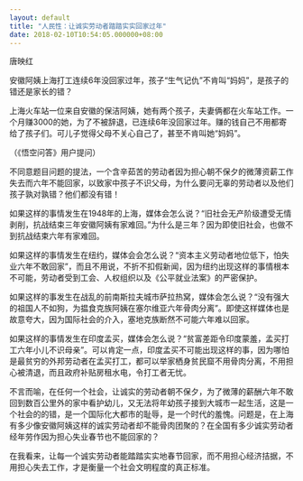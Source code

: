 ```yaml
---
layout: default
title: "人民性：让诚实劳动者踏踏实实回家过年"
date: 2018-02-10T10:54:05.000000+08:00
---
```


唐映红

安徽阿姨上海打工连续6年没回家过年，孩子“生气记仇”不肯叫“妈妈”，是孩子的错还是家长的错？

上海火车站一位来自安徽的保洁阿姨，她有两个孩子，夫妻俩都在火车站工作。一个月赚3000的她，为了不被辞退，已连续6年没回家过年。赚的钱自己不用都寄给了孩子们。可儿子觉得父母不关心自己了，甚至不肯叫她“妈妈”。

（《悟空问答》用户提问）

不同意题目问题的提法，一个含辛茹苦的劳动者因为担心朝不保夕的微薄资薪工作失去而六年不能回家，以致家中孩子不识父母，为什么要问无辜的劳动者以及他们孩子孰对孰错？他们都没有错！

如果这样的事情发生在1948年的上海，媒体会怎么说？“旧社会无产阶级遭受无情剥削，抗战结束三年安徽阿姨有家难回。”为什么是三年？因为即使旧社会，也做不到抗战结束六年有家难回。

如果这样的事情发生在纽约，媒体会会怎么说？“资本主义劳动者地位低下，怕失业六年不敢回家”，而且不用说，不折不扣假新闻，因为纽约出现这样的事情根本不可能，劳动者受到工会、人权组织以及《公平就业法案》的严密保护。

如果这样的事发生在战乱的前南斯拉夫城市萨拉热窝，媒体会怎么说？“没有强大的祖国人不如狗，为揾食克族阿姨在塞尔维亚六年骨肉分离”。即使这样媒体也是故意夸大，因为国际社会的介入，塞地克族断然不可能六年难以回家。

如果这样的事情发生在印度孟买，媒体会怎么说？“贫富差距令印度蒙羞，孟买打工六年小儿不识母亲”。可以肯定一点，印度孟买不可能出现这样的事，因为哪怕是最贫穷的外邦劳动者在孟买打工，都可以举家栖身贫民窟不用骨肉分离，不用担心被清退，而且政府补贴房租水电，令打工者无忧。

不言而喻，在任何一个社会，让诚实的劳动者朝不保夕，为了微薄的薪酬六年不敢回到数百公里外的家中看护幼儿，又无法将年幼孩子接到大城市一起生活，这是一个社会的的错，是一个国际化大都市的耻辱，是一个时代的羞愧。问题是，在上海有多少像安徽阿姨这样的诚实劳动者却不能骨肉团聚的？在全国有多少诚实劳动者经年劳作因为担心失业春节也不能回家的？

在我看来，让每一个诚实劳动者能踏踏实实地春节回家，而不用担心经济拮据，不用担心失去工作，才是衡量一个社会文明程度的真正标准。

